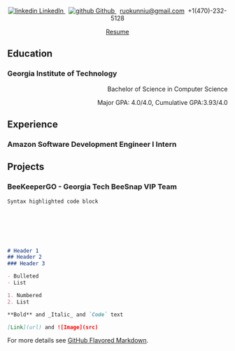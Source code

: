 <p align="center">
  <a href="https://www.linkedin.com/in/ruokun-tommy-niu-128466155/" rel="nofollow noreferrer">
    <img src="https://i.stack.imgur.com/gVE0j.png" alt="linkedin"> LinkedIn
  </a>  &nbsp; 
  <a href="https://github.com/ruokun-niu" rel="nofollow noreferrer">
    <img src="https://i.stack.imgur.com/tskMh.png" alt="github"> Github
  </a> &nbsp; 
  <a href="mailto:ruokunniu@gmail.com"> ruokunniu@gmail.com</a>&nbsp; 
  <a> +1(470)-232-5128</a>
</p>
<p align="center">
  <a href="https://docs.google.com/document/d/1HJE0xTveqWmqw4mJF9t5O-lvo6kY5nFg/edit?usp=sharing&ouid=103540195109809190817&rtpof=true&sd=true"> Resume </a> 
</p>

## Education
### Georgia Institute of Technology
<p align="right">Bachelor of Science in Computer Science</p>
<p align="right">Major GPA: 4.0/4.0, Cumulative GPA:3.93/4.0 </p>


## Experience
### Amazon Software Development Engineer I Intern



## Projects
### BeeKeeperGO - Georgia Tech BeeSnap VIP Team


```markdown
Syntax highlighted code block 







# Header 1
## Header 2
### Header 3

- Bulleted
- List

1. Numbered
2. List

**Bold** and _Italic_ and `Code` text

[Link](url) and ![Image](src)
```

For more details see [GitHub Flavored Markdown](https://guides.github.com/features/mastering-markdown/).


